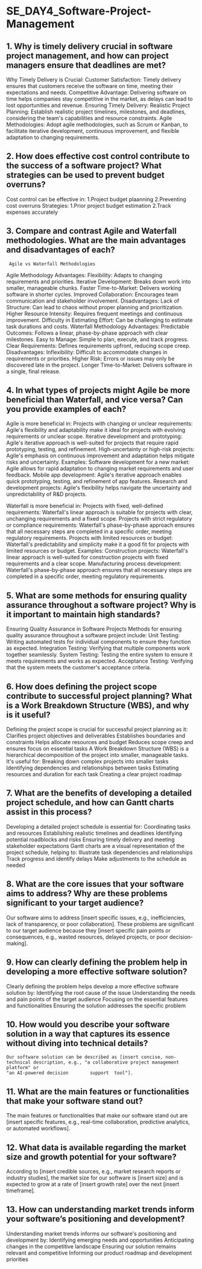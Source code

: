 # SE_DAY4_Software-Project-Management
## 1. Why is timely delivery crucial in software project management, and how can project managers ensure that deadlines are met?
  Why Timely Delivery is Crucial:
  Customer Satisfaction: Timely delivery ensures that customers receive the software on time, meeting their expectations and needs.
  Competitive Advantage: Delivering software on time helps companies stay competitive in the market, as delays can lead to lost opportunities and revenue.
  Ensuring Timely Delivery:
  Realistic Project Planning: Establish realistic project timelines, milestones, and deadlines, considering the team's capabilities and resource constraints.
  Agile Methodologies: Adopt agile methodologies, such as Scrum or Kanban, to facilitate iterative development, continuous improvement, and flexible adaptation to changing       requirements.
      
## 2. How does effective cost control contribute to the success of a software project? What strategies can be used to prevent budget overruns?
  Cost control can be effective in:
    1.Project budget plaanning
    2.Preventing cost overruns
  Strategies:
    1.Prior project budget estimation
    2.Track expenses accurately
    
## 3. Compare and contrast Agile and Waterfall methodologies. What are the main advantages and disadvantages of each?
     Agile vs Waterfall Methodologies

Agile Methodology
Advantages:
    Flexibility: Adapts to changing requirements and priorities.
    Iterative Development: Breaks down work into smaller, manageable chunks.
    Faster Time-to-Market: Delivers working software in shorter cycles.
    Improved Collaboration: Encourages team communication and stakeholder involvement.
Disadvantages:
    Lack of Structure: Can lead to chaos without proper planning and prioritization.
    Higher Resource Intensity: Requires frequent meetings and continuous improvement.
    Difficulty in Estimating Effort: Can be challenging to estimate task durations and costs.
Waterfall Methodology
Advantages:
    Predictable Outcomes: Follows a linear, phase-by-phase approach with clear milestones.
    Easy to Manage: Simple to plan, execute, and track progress.
    Clear Requirements: Defines requirements upfront, reducing scope creep.
Disadvantages:
    Inflexibility: Difficult to accommodate changes in requirements or priorities.
    Higher Risk: Errors or issues may only be discovered late in the project.
    Longer Time-to-Market: Delivers software in a single, final release.

## 4. In what types of projects might Agile be more beneficial than Waterfall, and vice versa? Can you provide examples of each?
  Agile is more beneficial in:
    Projects with changing or unclear requirements: Agile's flexibility and adaptability make it ideal for projects with evolving requirements or unclear scope.
    Iterative development and prototyping: Agile's iterative approach is well-suited for projects that require rapid prototyping, testing, and refinement.
    High-uncertainty or high-risk projects: Agile's emphasis on continuous improvement and adaptation helps mitigate risks and uncertainty.
Examples:
    Software development for a new market: Agile allows for rapid adaptation to changing market requirements and user feedback.
    Mobile app development: Agile's iterative approach enables quick prototyping, testing, and refinement of app features.
    Research and development projects: Agile's flexibility helps navigate the uncertainty and unpredictability of R&D projects.

Waterfall is more beneficial in:
    Projects with fixed, well-defined requirements: Waterfall's linear approach is suitable for projects with clear, unchanging requirements and a fixed scope.
    Projects with strict regulatory or compliance requirements: Waterfall's phase-by-phase approach ensures that all necessary steps are completed in a specific order, meeting regulatory requirements.
    Projects with limited resources or budget: Waterfall's predictability and simplicity make it a good fit for projects with limited resources or budget.
Examples:
    Construction projects: Waterfall's linear approach is well-suited for construction projects with fixed requirements and a clear scope.
    Manufacturing process development: Waterfall's phase-by-phase approach ensures that all necessary steps are completed in a specific order, meeting regulatory requirements.
## 5. What are some methods for ensuring quality assurance throughout a software project? Why is it important to maintain high standards?
  Ensuring Quality Assurance in Software Projects
Methods for ensuring quality assurance throughout a software project include:
    Unit Testing: Writing automated tests for individual components to ensure they function as expected.
    Integration Testing: Verifying that multiple components work together seamlessly.
    System Testing: Testing the entire system to ensure it meets requirements and works as expected.
    Acceptance Testing: Verifying that the system meets the customer's acceptance criteria.
## 6. How does defining the project scope contribute to successful project planning? What is a Work Breakdown Structure (WBS), and why is it useful?
   Defining the project scope is crucial for successful project planning as it:
    Clarifies project objectives and deliverables
    Establishes boundaries and constraints
    Helps allocate resources and budget
    Reduces scope creep and ensures focus on essential tasks
A Work Breakdown Structure (WBS) is a hierarchical decomposition of the project into smaller, manageable tasks. It's useful for:
    Breaking down complex projects into smaller tasks
    Identifying dependencies and relationships between tasks
    Estimating resources and duration for each task
    Creating a clear project roadmap

## 7. What are the benefits of developing a detailed project schedule, and how can Gantt charts assist in this process?
Developing a detailed project schedule is essential for:
    Coordinating tasks and resources
    Establishing realistic timelines and deadlines
    Identifying potential roadblocks and risks
    Ensuring timely delivery and meeting stakeholder expectations
Gantt charts are a visual representation of the project schedule, helping to:
    Illustrate task dependencies and relationships
    Track progress and identify delays
    Make adjustments to the schedule as needed

## 8. What are the core issues that your software aims to address? Why are these problems significant to your target audience?
Our software aims to address [insert specific issues, e.g., inefficiencies, lack of transparency, or poor collaboration]. These problems are significant to our target audience because they [insert specific pain points or consequences, e.g., wasted resources, delayed projects, or poor decision-making].
## 9. How can clearly defining the problem help in developing a more effective software solution?
 Clearly defining the problem helps develop a more effective software solution by:
    Identifying the root cause of the issue
    Understanding the needs and pain points of the target audience
    Focusing on the essential features and functionalities
    Ensuring the solution addresses the specific problem

## 10. How would you describe your software solution in a way that captures its essence without diving into technical details?
    Our software solution can be described as [insert concise, non-technical description, e.g., "a collaborative project management
    platform" or 
    "an AI-powered decision        support  tool"].
## 11. What are the main features or functionalities that make your software stand out?
   The main features or functionalities that make our software stand out are
   [insert specific features, e.g., real-time collaboration, predictive analytics, or automated workflows].
## 12. What data is available regarding the market size and growth potential for your software?
   According to [insert credible sources, e.g., market research reports or industry studies], the market size for our software is [insert size] 
   and is expected to grow at a rate of [insert growth rate] over the next [insert timeframe].
## 13. How can understanding market trends inform your software’s positioning and development?
   Understanding market trends informs our software's positioning and development by:
    Identifying emerging needs and opportunities
    Anticipating changes in the competitive landscape
    Ensuring our solution remains relevant and competitive
    Informing our product roadmap and development priorities

